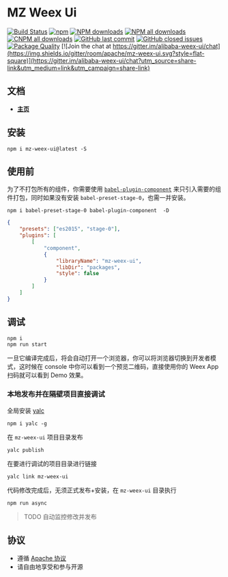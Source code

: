 # MZ Weex Ui

[![Build Status](https://img.shields.io/travis/apache/mz-weex-ui.svg?style=flat-square)](https://travis-ci.org/apache/mz-weex-ui)
[![npm](https://img.shields.io/npm/v/weex-ui.svg?maxAge=3600&style=flat-square)](https://www.npmjs.com/package/weex-ui)
[![NPM downloads](https://img.shields.io/npm/dm/weex-ui.svg?style=flat-square)](https://npmjs.org/package/weex-ui)
[![NPM all downloads](https://img.shields.io/npm/dt/weex-ui.svg?style=flat-square)](https://npmjs.org/package/weex-ui)
[![CNPM all downloads](http://npm.taobao.org/badge/d/weex-ui.svg?style=flat-square)](https://npm.taobao.org/package/weex-ui)
[![GitHub last commit](https://img.shields.io/github/last-commit/apache/mz-weex-ui.svg?style=flat-square)](https://github.com/apache/mz-weex-ui/commits/dev)
[![GitHub closed issues](https://img.shields.io/github/issues-closed/apache/mz-weex-ui.svg?style=flat-square)](https://github.com/apache/mz-weex-ui/issues?utf8=%E2%9C%93&q=)
[![Package Quality](http://npm.packagequality.com/shield/weex-ui.svg?style=flat-square)](http://packagequality.com/#?package=weex-ui)
[![Join the chat at https://gitter.im/alibaba-weex-ui/chat](https://img.shields.io/gitter/room/apache/mz-weex-ui.svg?style=flat-square)](https://gitter.im/alibaba-weex-ui/chat?utm_source=share-link&utm_medium=link&utm_campaign=share-link)

## 文档

* **[主页](https://worldsoon.github.io/mz-weex-ui/#/cn/)**

## 安装

```shell
npm i mz-weex-ui@latest -S
```

## 使用前

为了不打包所有的组件，你需要使用 [`babel-plugin-component`](https://www.npmjs.com/package/babel-plugin-component) 来只引入需要的组件打包，同时如果没有安装 `babel-preset-stage-0`，也需一并安装。

```shell
npm i babel-preset-stage-0 babel-plugin-component  -D
```

```json
{
    "presets": ["es2015", "stage-0"],
    "plugins": [
        [
            "component",
            {
                "libraryName": "mz-weex-ui",
                "libDir": "packages",
                "style": false
            }
        ]
    ]
}
```

## 调试

```shell
npm i
npm run start
```

一旦它编译完成后，将会自动打开一个浏览器，你可以将浏览器切换到开发者模式，这时候在 console 中你可以看到一个预览二维码，直接使用你的 Weex App 扫码就可以看到 Demo 效果。

### 本地发布并在隔壁项目直接调试

全局安装 [yalc](https://github.com/wclr/yalc)
```shell
npm i yalc -g
```

在 `mz-weex-ui` 项目目录发布
```shell
yalc publish 
```

在要进行调试的项目目录进行链接
```shell
yalc link mz-weex-ui
```

代码修改完成后，无须正式发布+安装，在 `mz-weex-ui` 目录执行
```shell
npm run async
```

> TODO 自动监控修改并发布

## 协议

* 遵循 [Apache 协议](https://apache.org/)
* 请自由地享受和参与开源

